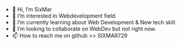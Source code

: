 - 👋 Hi, I’m SixMar
- 👀 I’m interested in Webdevelopment field.
- 🌱 I’m currently learning about Web Development & New tech skill 
- 💞️ I’m looking to collaborate on WebDev but not right now.
- 📫 How to reach me on github >> SIXMAR729

<!---
SIXMAR729/SIXMAR729 is a ✨ special ✨ repository because its `README.md` (this file) appears on your GitHub profile.
You can click the Preview link to take a look at your changes.
--->
